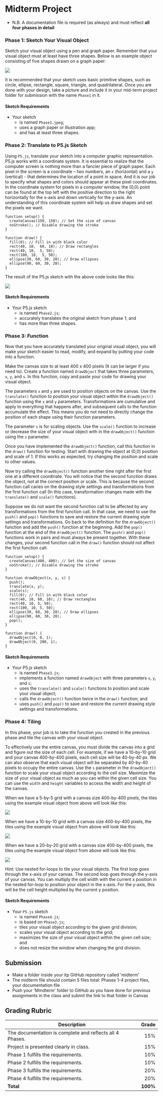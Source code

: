 # Midterm Project

- N.B. A documentation file is required (as always) and must reflect **all four phases in detail**

### Phase 1: Sketch Your Visual Object
Sketch your visual object using a pen and graph paper. Remember that your visual object must at least have three shapes. Below is an example object consisting of five shapes drawn on a graph paper:

![](./img/MusicalNote.png)

It is recommended that your sketch uses basic primitive shapes, such as circle, ellipse, rectangle, square, triangle, and quadrilateral. Once you are done with your design, take a picture and include it in your mid-term project folder for submission with the name `Phase1` in it.

#### Sketch Requirements
- Your sketch
	- is named `Phase1.jpeg`;
	- uses a graph paper or illustration app;
	- and has at least three shapes.

### Phase 2: Translate to P5.js Sketch
Using `P5.js`, translate your sketch into a computer graphic representation. P5.js works with a coordinate system. It is essential to realize that the computer screen is nothing more than a fancier piece of graph paper. Each pixel in the screen is a coordinate – two numbers, an `x` (horizontal) and a `y` (vertical) - that determines the location of a point in space. And it is our job to specify what shapes and colors should appear at these pixel coordinates. In the coordinate system for pixels in a computer window, the (0,0) point can be found at the top left with the positive direction to the right horizontally for the x-axis and down vertically for the y-axis. An understanding of this coordinate system will help us draw shapes and set the pixels we want.


```
function setup() {
  createCanvas(150, 150); // Set the size of canvas
  noStroke(); // Disable drawing the stroke
}

function draw() {
  fill(0); // Fill in with black color
  rect(40, 10,  60, 10); // Draw rectangles
  rect(40, 10,  5, 50);
  rect(100, 10,  5, 50);
  ellipse(30, 60, 30, 20); // Draw ellipses
  ellipse(90, 60, 30, 20);
}

```
The result of the P5.js sketch with the above code looks like this:

![](./img/MusicalNoteProcessing.png)

#### Sketch Requirements
- Your P5.js sketch
	- is named `Phase2.js`;
	- accurately translates the original sketch from phase 1; and
	- has more than three shapes.

### Phase 3: Function
Now that you have accurately translated your original visual object, you will make your sketch easier to read, modify, and expand by putting your code into a function. 

Make the canvas size to at least 400 x 400 pixels (It can be larger if you need to). Create a function named `drawObject` that takes three parameters, `x`, `y`, and `s`. In this function, copy and paste your code for drawing your visual object.

The parameters `x` and `y` are used to position objects on the canvas. Use the `translate()` function to position your visual object within the `drawObject()` function using the `x` and `y` parameters. Transformations are cumulative and apply to everything that happens after, and subsequent calls to the function accumulate the effect. This means you do not need to directly change the position of each shape using their function parameters.

The parameter `s` is for scaling objects. Use the `scale()` function to increase or decrease the size of your visual object with in the `drawObject()` function using the `s` parameter.

Once you have implemented the `drawObject()` function, call this function in the `draw()` function for testing. Start with drawing the object at (0,0) position and scale of 1. If this works as expected, try changing the position and scale to other values.

Now try calling the `drawObject()` function another time right after the first one at a different coordinate. You will notice that the second function draws the object, not at the correct position or scale. This is because the second function call caries on the drawing style settings and transformations from the first function call (In this case, transformation changes made with the `translate()` and `scale()` functions).

Suppose we do not want the second function call to be affected by any transformations from the first function call. In that case, we need to use the `push()` and `pop()` functions to save and restore the current drawing style settings and transformations. Go back to the definition for the `drawObject()` function and add the `push()` function at the beginning. Add the `pop()` function at the end of the `drawObject()` function. The `push()` and `pop()` functions work in pairs and must always be present together. With these changes, your second function call in the `draw()` function should not affect the first function call.

```
function setup() {
  createCanvas(400, 400); // Set the size of canvas
  noStroke(); // Disable drawing the stroke
}

function drawObject(x, y, s) {
  push();
  translate(x, y);
  scale(s);
  fill(0); // Fill in with black color
  rect(40, 10, 60, 10); // Draw rectangles
  rect(40, 10, 5, 50);
  rect(100, 10, 5, 50);
  ellipse(30, 60, 30, 20); // Draw ellipses
  ellipse(90, 60, 30, 20);
  pop();
}

function draw() {
  drawObject(0, 0, 1);
  drawObject(0, 200, 1);
}

```

#### Sketch Requirements
- Your P5.js sketch
	- is named `Phase3.js`;
	- implements a function named `drawObject` with three parameters `x`, `y`, and `s`;
	- uses the `translate()` and `scale()` functions to position and scale your visual object;
	- calls the `drawObject()` function twice in the `draw()` function; and
	- uses `push()` and `pop()` to save and restore the current drawing style settings and transformations.


### Phase 4: Tiling
In this phase, your job is to take the function you created in the previous phase and tile the canvas with your visual object. 

To effectively use the entire canvas, you must divide the canvas into a grid and figure out the size of each cell. For example, if we have a 10-by-10 grid and your canvas 400-by-400 pixels, each cell size will be 40-by-40 px. We can also observe that each visual object will be separated by 40-by-40 pixels to occupy the entire canvas. Use the `s` parameter in the `drawObject()` function to scale your visual object according to the cell size. Maximize the size of your visual object as much as you can within the given cell size. You can use the `width` and `height` variables to access the width and height of the canvas.

When we have a 5-by-5 grid with a canvas size 400-by-400 pixels, the tiles using the example visual object from above will look like this:

![](./img/5.png)

When we have a 10-by-10 grid with a canvas size 400-by-400 pixels, the tiles using the example visual object from above will look like this:

![](./img/10.png)

When we have a 20-by-20 grid with a canvas size 400-by-400 pixels, the tiles using the example visual object from above will look like this:

![](./img/20.png)

Hint: Use nested for-loops to tile your visual objects. The first loop goes through the x-axis of your canvas. The second loop goes through the y-axis of your canvas. You can multiply the cell width with the current x position in the nested for-loop to position your object in the x-axis. For the y-axis, this will be the cell height multiplied by the current y position.

#### Sketch Requirements
- Your `P5.js` sketch
	- is named `Phase4.js`;
	- is based on `Phase3.js`;
	- tiles your visual object according to the given grid division;
	- scales your visual object according to the grid;
	- maximizes the size of your visual object within the given cell size; and
	- does not resize the window when changing the grid division.

## Submission
- Make a folder inside your itp GitHub repository called 'midterm'
- The midterm file should contain 5 files total: Phases 1-4 project files, your documentation file
- Push your 'Mmdterm' folder to GitHub as you have done for previous assignments in the class and submit the link to that folder in Canvas

## Grading Rubric

Description|Grade
---|---:|
The documentation is complete and reflects all 4 Phases. | 15%
Project is presented clearly in class. | 15%
Phase 1 fulfills the requirements. | 10%
Phase 2 fulfills the requirements. | 10%
Phase 3 fulfills the requirements. | 20%
Phase 4 fulfills the requirements. | 20%
**Total** | **100%**
